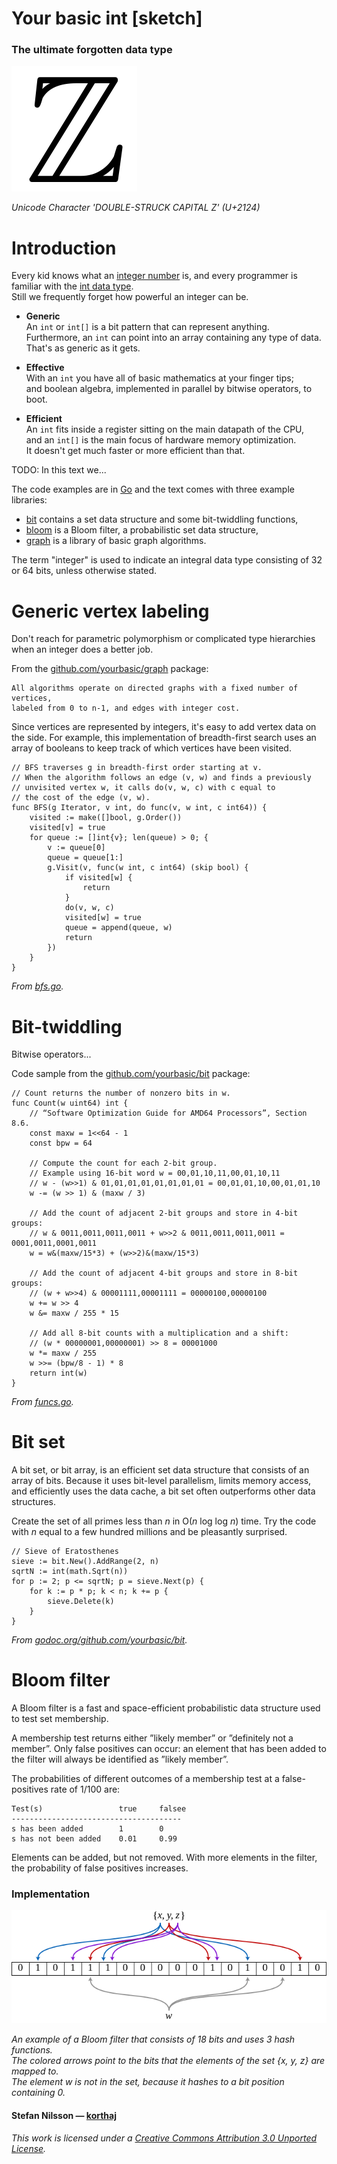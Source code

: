 # Your basic int [sketch]

### The ultimate forgotten data type

![DOUBLE-STRUCK CAPITAL Z](res/z.png)

*Unicode Character 'DOUBLE-STRUCK CAPITAL Z' (U+2124)*

# Introduction

Every kid knows what an [integer number][integer] is,
and every programmer is familiar with the [int data type][int].  
Still we frequently forget how powerful an integer can be.

- **Generic**  
  An `int` or `int[]` is a bit pattern that can represent anything.  
  Furthermore, an `int` can point into an array containing any type of data.  
  That's as generic as it gets.

- **Effective**  
  With an `int` you have all of basic mathematics at your finger tips;  
  and boolean algebra, implemented in parallel by bitwise operators, to boot.

- **Efficient**  
  An `int` fits inside a register sitting on the main datapath of the CPU,  
  and an `int[]` is the main focus of hardware memory optimization.  
  It doesn't get much faster or more efficient than that.

TODO: In this text we...

The code examples are in [Go][golang] and the text comes with
three example libraries:

- [bit][bit] contains a set data structure and some bit-twiddling functions,
- [bloom][bloom] is a Bloom filter, a probabilistic set data structure,
- [graph][graph] is a library of basic graph algorithms.

The term "integer" is used to indicate an integral data type
consisting of 32 or 64 bits, unless otherwise stated.


# Generic vertex labeling

Don't reach for parametric polymorphism or complicated type hierarchies
when an integer does a better job.

From the [github.com/yourbasic/graph][graph] package:

    All algorithms operate on directed graphs with a fixed number of vertices, 
    labeled from 0 to n-1, and edges with integer cost.

Since vertices are represented by integers, it's easy to add vertex data
on the side. For example, this implementation of breadth-first search
uses an array of booleans to keep track of which vertices have been visited.

    // BFS traverses g in breadth-first order starting at v.
    // When the algorithm follows an edge (v, w) and finds a previously
    // unvisited vertex w, it calls do(v, w, c) with c equal to
    // the cost of the edge (v, w).
    func BFS(g Iterator, v int, do func(v, w int, c int64)) {
        visited := make([]bool, g.Order())
        visited[v] = true
        for queue := []int{v}; len(queue) > 0; {
            v := queue[0]
            queue = queue[1:]
            g.Visit(v, func(w int, c int64) (skip bool) {
                if visited[w] {
                    return
                }
                do(v, w, c)
                visited[w] = true
                queue = append(queue, w)
                return
            })
        }
    }

*From [bfs.go][graphbfs].*


# Bit-twiddling

Bitwise operators...

Code sample from the [github.com/yourbasic/bit][bit] package:

    // Count returns the number of nonzero bits in w.
    func Count(w uint64) int {
        // “Software Optimization Guide for AMD64 Processors”, Section 8.6.
        const maxw = 1<<64 - 1
        const bpw = 64
    
        // Compute the count for each 2-bit group.
        // Example using 16-bit word w = 00,01,10,11,00,01,10,11
        // w - (w>>1) & 01,01,01,01,01,01,01,01 = 00,01,01,10,00,01,01,10
        w -= (w >> 1) & (maxw / 3)

        // Add the count of adjacent 2-bit groups and store in 4-bit groups:
        // w & 0011,0011,0011,0011 + w>>2 & 0011,0011,0011,0011 = 0001,0011,0001,0011
        w = w&(maxw/15*3) + (w>>2)&(maxw/15*3)
    
        // Add the count of adjacent 4-bit groups and store in 8-bit groups:
        // (w + w>>4) & 00001111,00001111 = 00000100,00000100
        w += w >> 4
        w &= maxw / 255 * 15
    
        // Add all 8-bit counts with a multiplication and a shift:
        // (w * 00000001,00000001) >> 8 = 00001000
        w *= maxw / 255
        w >>= (bpw/8 - 1) * 8
        return int(w)
    }

*From [funcs.go][bitfunc].*


# Bit set

A bit set, or bit array, is an efficient set data structure that consists
of an array of bits. Because it uses bit-level parallelism,
limits memory access, and efficiently uses the data cache,
a bit set often outperforms other data structures.

Create the set of all primes less than *n* in O(*n* log log *n*) time.
Try the code with *n* equal to a few hundred millions and be pleasantly surprised.

    // Sieve of Eratosthenes
    sieve := bit.New().AddRange(2, n)
    sqrtN := int(math.Sqrt(n))
    for p := 2; p <= sqrtN; p = sieve.Next(p) {
        for k := p * p; k < n; k += p {
            sieve.Delete(k)
        }
    }

*From [godoc.org/github.com/yourbasic/bit][bitdoc].*


# Bloom filter

A Bloom filter is a fast and space-efficient probabilistic data structure
used to test set membership.

A membership test returns either ”likely member” or ”definitely not a member”.
Only false positives can occur: an element that has been added to the filter
will always be identified as ”likely member”.

The probabilities of different outcomes of a membership test
at a false-positives rate of 1/100 are:

    Test(s)                 true     falsee
    --------------------------------------
    s has been added        1        0
    s has not been added    0.01     0.99

Elements can be added, but not removed. With more elements in the filter,
the probability of false positives increases.

### Implementation

![Bloom filter](res/bloom.png)

*An example of a Bloom filter that  consists of 18 bits and uses 3 hash functions.  
The colored arrows point to the bits that the elements of the set {x, y, z} are mapped to.  
The element w is not in the set, because it hashes to a bit position containing 0.*


#### Stefan Nilsson — [korthaj][korthaj]

*This work is licensed under a [Creative Commons Attribution 3.0 Unported License][CCBY3].*

[bit]: https://github.com/yourbasic/bit
[bitdoc]: https://godoc.org/github.com/yourbasic/bit
[bitfunc]: https://github.com/yourbasic/bit/blob/master/funcs.go
[bloom]: https://github.com/yourbasic/bloom
[CCBY3]: https://creativecommons.org/licenses/by/3.0/deed.en
[golang]: https://golang.org
[graph]: https://github.com/yourbasic/graph
[graphbfs]: https://github.com/yourbasic/graph/blob/master/bfs.go
[int]: https://en.wikipedia.org/wiki/Integer_(computer_science)
[integer]: https://en.wikipedia.org/wiki/Integer
[korthaj]: https://github.com/korthaj
[wikibloom]: https://en.wikipedia.org/wiki/File:Bloom_filter.svg
[wikiint]: (https://commons.wikimedia.org/wiki/File:Integers-line.svg)


